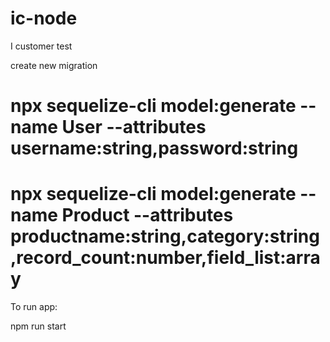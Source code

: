 # ic-node

I customer test

create new migration

# npx sequelize-cli model:generate --name User --attributes username:string,password:string

# npx sequelize-cli model:generate --name Product --attributes productname:string,category:string,record_count:number,field_list:array

To run app:

npm run start
